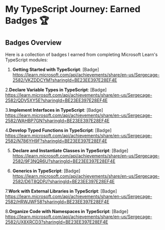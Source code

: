 # My TypeScript Journey: Earned Badges 🏆

## Badges Overview

Here is a collection of badges I earned from completing Microsoft Learn's TypeScript modules:

1. **Getting Started with TypeScript**: [Badge] https://learn.microsoft.com/api/achievements/share/en-us/Sergecage-2582/VKZDDCYM?sharingId=BE23EE397E28EF4E

2.**Declare Variable Types in TypeScript**: [Badge] https://learn.microsoft.com/api/achievements/share/en-us/Sergecage-2582/QDV5XY5E?sharingId=BE23EE397E28EF4E

3.**Implement Interfaces in TypeScript**: [Badge] https://learn.microsoft.com/api/achievements/share/en-us/Sergecage-2582/WAHBP7GN?sharingId=BE23EE397E28EF4E

4.**Develop Typed Functions in TypeScript**: [Badge] https://learn.microsoft.com/api/achievements/share/en-us/Sergecage-2582/N786YH9F?sharingId=BE23EE397E28EF4E

5. **Declare and Instantiate Classes in TypeScript**: [Badge] https://learn.microsoft.com/api/achievements/share/en-us/Sergecage-2582/9F3NQR6U?sharingId=BE23EE397E28EF4E

6. **Generics in TypeScript**: [Badge] https://learn.microsoft.com/api/achievements/share/en-us/Sergecage-2582/D6T8QDPJ?sharingId=BE23EE397E28EF4E

7.**Work with External Libraries in TypeScript**: [Badge] https://learn.microsoft.com/api/achievements/share/en-us/Sergecage-2582/HRWJWF58?sharingId=BE23EE397E28EF4E

8.**Organize Code with Namespaces in TypeScript**: [Badge] https://learn.microsoft.com/api/achievements/share/en-us/Sergecage-2582/UX8XRCD3?sharingId=BE23EE397E28EF4E
